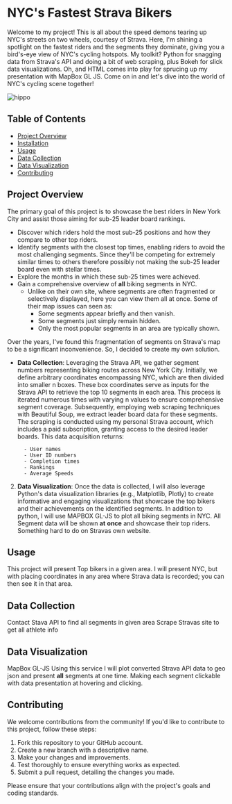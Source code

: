 # NYC's Fastest Strava Bikers 

Welcome to my project! This is all about the speed demons tearing up NYC's streets on two wheels, courtesy of Strava. Here, I'm shining a spotlight on the fastest riders and the segments they dominate, giving you a bird's-eye view of NYC's cycling hotspots. My toolkit? Python for snagging data from Strava's API and doing a bit of web scraping, plus Bokeh for slick data visualizations. Oh, and HTML comes into play for sprucing up my presentation with MapBox GL JS. Come on in and let's dive into the world of NYC's cycling scene together!

![hippo](https://github.com/djara1214/NycStravaHighlights/blob/b6d179f9fcf2d143186aac4d9596999eef97fb12/DataVis/MapMoving.gif)

## Table of Contents

- [Project Overview](#project-overview)
- [Installation](#installation)
- [Usage](#usage)
- [Data Collection](#data-collection)
- [Data Visualization](#data-visualization)
- [Contributing](#contributing)


## Project Overview

The primary goal of this project is to showcase the best riders in New York City and assist those aiming for sub-25 leader board rankings.

- Discover which riders hold the most sub-25 positions and how they compare to other top riders.
- Identify segments with the closest top times, enabling riders to avoid the most challenging segments. Since they'll be competing for extremely similar times to others therefore possibly not making the sub-25 leader board even with stellar times. 
- Explore the months in which these sub-25 times were achieved.
- Gain a comprehensive overview of **all** biking segments in NYC.
    - Unlike on their own site, where segments are often fragmented or selectively displayed, here you can view them all at once. Some of their map issues can seen as:
        - Some segments appear briefly and then vanish.
        - Some segments just simply remain hidden.
        - Only the most popular segments in an area are typically shown.

Over the years, I've found this fragmentation of segments on Strava's map to be a significant inconvenience. So, I decided to create my own solution.

- **Data Collection**: Leveraging the Strava API, we gather segment numbers representing biking routes across New York City. Initially, we define arbitrary coordinates encompassing NYC, which are then divided into smaller n boxes. These box coordinates serve as inputs for the Strava API to retrieve the top 10 segments in each area. This process is iterated numerous times with varying n values to ensure comprehensive segment coverage. Subsequently, employing web scraping techniques with Beautiful Soup, we extract leader board data for these segments. The scraping is conducted using my personal Strava account, which includes a paid subscription, granting access to the desired leader boards. This data acquisition returns:
		
	    - User names
	    - User ID numbers
	    - Completion times
	    - Rankings 
	    - Average Speeds
2. **Data Visualization**: Once the data is collected, I will also leverage Python's data visualization libraries (e.g., Matplotlib, Plotly) to create informative and engaging visualizations that showcase the top bikers and their achievements on the identified segments. In addition to python, I will use MAPBOX GL-JS to plot all biking segments in NYC. All Segment data will be shown **at** **once** and showcase their top riders. Something hard to do on Stravas own website.



## Usage

This project will present Top bikers in a given area. I will present NYC, but with placing coordinates in any area where Strava data is recorded; you can then see it in that area.

## Data Collection

Contact Stava API to find all segments in given area
Scrape Stravas site to get all athlete info

## Data Visualization

MapBox GL-JS
Using this service I will plot converted Strava API data to geo json and present **all** segments at one time. Making each segment clickable with data presentation at hovering and clicking. 


## Contributing

We welcome contributions from the community! If you'd like to contribute to this project, follow these steps:

1.  Fork this repository to your GitHub account.
2.  Create a new branch with a descriptive name.
3.  Make your changes and improvements.
4.  Test thoroughly to ensure everything works as expected.
5.  Submit a pull request, detailing the changes you made.

Please ensure that your contributions align with the project's goals and coding standards.

